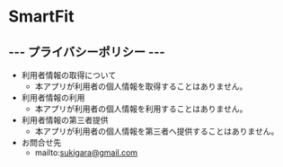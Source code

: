 # SmartFit

## --- プライバシーポリシー ---
- 利用者情報の取得について
  -  本アプリが利用者の個人情報を取得することはありません。
- 利用者情報の利用
  -  本アプリが利用者の個人情報を利用することはありません。
- 利用者情報の第三者提供
  -  本アプリが利用者の個人情報を第三者へ提供することはありません。
- お問合せ先
  -  mailto:sukigara@gmail.com
